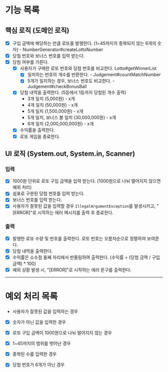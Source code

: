 # 기능 목록

## 핵심 로직 (도메인 로직)

- [x] 구입 금액에 해당하는 만큼 로또를 발행한다. (1~45까지의 중복되지 않는 6개의 숫자) - NumberGenerator#createLottoNumber
- [x] 당첨 번호와 보너스 번호를 입력 받는다.
- [x] 당첨 여부를 가른다.
    - [x] 사용자가 구매한 로또 번호와 당첨 번호를 비교한다. Lotto#getWinnerList
        - [x] 일치하는 번호의 개수를 반환한다. - Judgement#countMatchNumber
        - [x] 5개가 일치하는 경우, 보너스 번호도 비교한다. - Judgement#checkBonusBall
    - [x] 당첨 내역을 출력한다. (5등에서 1등까지 당첨된 개수 출력)
        - 3개 일치 (5,000원) - x개
        - 4개 일치 (50,000원) - x개
        - 5개 일치 (1,500,000원) - x개
        - 5개 일치, 보너스 볼 일치 (30,000,000원) - x개
        - 6개 일치 (2,000,000,000원) - x개
    - [x] 수익률을 출력한다.
    - [x] 로또 게임을 종료한다.

## UI 로직 (System.out, System.in, Scanner)

### 입력

- [x] 1000원 단위로 로또 구입 금액을 입력 받는다. (1000원으로 나눠 떨어지지 않으면 예외 처리)
- [x] 쉼표로 구분된 당첨 번호를 입력 받는다.
- [x] 보너스 번호를 입력 받는다.
- [x] 사용자가 잘못된 값을 입력할 경우 `IllegalArgumentException`를 발생시키고, "[ERROR]"로 시작하는 에러 메시지를 출력 후 종료한다.

### 출력

- [x] 발행한 로또 수량 및 번호를 출력한다. 로또 번호는 오름차순으로 정렬하여 보여준다.
- [x] 당첨 내역을 출력한다.
- [x] 수익률은 소수점 둘째 자리에서 반올림하여 출력한다. (수익률 = (당첨 금액 / 구입 금액) * 100)
- [x] 예외 상황 발생 시, "[ERROR]"로 시작하는 에러 문구를 출력한다.

---

# 예외 처리 목록

- 사용자가 잘못된 값을 입력하는 경우
- [x] 숫자가 아닌 값을 입력한 경우 
- [x] 로또 구입 금액이 1000원으로 나눠 떨어지지 않는 경우
- [x] 1~45까지의 범위를 벗어난 경우
- [x] 중복된 수를 입력한 경우
- [x] 당첨 번호가 6개가 아닌 경우 

